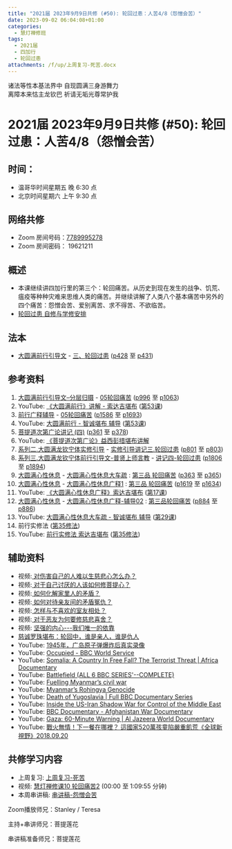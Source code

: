 ```yaml
---
title: "2021届 2023年9月9日共修 (#50): 轮回过患：人苦4/8（怨憎会苦）"
date: 2023-09-02 06:04:08+01:00
categories:
  - 慧灯禅修班
tags:
  - 2021届
  - 四加行
  - 轮回过患
attachments: /f/up/上周复习-死苦.docx
---
```

<!--StartFragment-->

诸法等性本基法界中 自现圆满三身游舞力\
离障本来怙主龙钦巴 祈请无垢光尊常护我

# 2021届 2023年9月9日共修 (#50): 轮回过患：人苦4/8（怨憎会苦）

## 时间：

* 温哥华时间星期五 晚 6:30 点
* 北京时间星期六 上午 9:30 点

## 网络共修

* Zoom 房间号码：[7789995278](https://us02web.zoom.us/j/7789995278?pwd=VjZmbWJFY2k2K0E5RVB2cTNIQmhqUT09)
* Zoom 房间密码： 19621211

## 概述

* 本课继续讲四加行里的第三个：轮回痛苦。从历史到现在发生的战争、饥荒、瘟疫等种种灾难来思维人类的痛苦。并继续讲解了人类八个基本痛苦中另外的四个痛苦：怨憎会苦、爱别离苦、求不得苦、不欲临苦。
* [轮回过患 自修与学修安排](https://fohuifayu.com/index.php/huideng-jiangtang/chanxiuke/zen-03/8654-zen03-lhgh?title=)

## 法本

* [大圆满前行引导文](https://huidengchanxiu.net/books/dymqx) - [三、轮回过患](https://huidengchanxiu.net/books/dymqx/#%E4%B8%89%E8%BD%AE%E5%9B%9E%E8%BF%87%E6%82%A3) ([p428](https://huidengchanxiu.net/books/dymqx/#p428) 至 [p431](https://huidengchanxiu.net/books/dymqx/#p431))

## 参考资料

1. [大圆满前行引导文–分层归摄](https://huidengchanxiu.net/refs/qxgs/dymqx-fcgs) - [05轮回痛苦](https://huidengchanxiu.net/refs/qxgs/qxgs-05lh) ([p996](https://huidengchanxiu.net/refs/qxgs/qxgs-05lh/#p996) 至 [p1063](https://huidengchanxiu.net/refs/qxgs/qxgs-05lh/#p1063))
2. YouTube: [](https://www.youtube.com/playlist?list=PL0ERwy6s1uTeLz5leHEj-VcSWrU6TnVMW)[《大圆满前行》讲解 - 索达吉堪布](https://www.youtube.com/playlist?list=PLAEqXn671Ln66sSBYjhRRLNrAGJwgSXnU) ([](https://www.youtube.com/watch?v=c5AjLcQdP-4&list=PLAEqXn671Ln66sSBYjhRRLNrAGJwgSXnU&index=28)[第53课](https://www.youtube.com/watch?v=uF9bKUYt5Lc&list=PLAEqXn671Ln66sSBYjhRRLNrAGJwgSXnU&index=53))
3. [前行广释辅导](https://huidengchanxiu.net/refs/fudao) - [05轮回痛苦](https://huidengchanxiu.net/refs/qxgs/fudao/qxgsfd-05lh) ([](https://huidengchanxiu.net/refs/qxgs/fudao/qxgsfd-05lh/#p1586)[](https://huidengchanxiu.net/refs/qxgs/fudao/qxgsfd-05lh/#p1586)[p1586](https://huidengchanxiu.net/refs/qxgs/fudao/qxgsfd-05lh/#p1586) 至 [p1693](https://huidengchanxiu.net/refs/qxgs/fudao/qxgsfd-05lh/#p1693))
4. YouTube: [大圆满前行 - 智诚堪布 辅导](https://www.youtube.com/playlist?list=PL5y-PP7QihJ1FDiiv_7WsC1qogohiquEL) ([第53课](https://www.youtube.com/watch?v=28JQsaYlc0A&list=PL5y-PP7QihJ1FDiiv_7WsC1qogohiquEL&index=53))
5. [菩提道次第广论讲记 (四)](https://huidengchanxiu.net/refs/ptdcdgl/4) ([p361](https://huidengchanxiu.net/refs/ptdcdgl/4/#p361) 至 [p378](https://huidengchanxiu.net/refs/ptdcdgl/4/#p378))
6. YouTube: [《菩提道次第广论》益西彭措堪布讲解](https://www.youtube.com/playlist?list=PLvhysUtdbxCBq9MxPLr6pauLmbwndXY9o)
7. [系列二.大圆满龙钦宁体实修引导](https://huidengchanxiu.net/refs/s2) - [](https://huidengchanxiu.net/refs/xmfw/s2/s2-sxyd2-smwc)[实修引导讲记三.轮回过患](https://huidengchanxiu.net/refs/xmfw/s2/s2-sxyd3-lhgh) ([p801](https://huidengchanxiu.net/refs/xmfw/s2/s2-sxyd3-lhgh/#p801) 至 [p803](https://huidengchanxiu.net/refs/xmfw/s2/s2-sxyd3-lhgh/#p803))
8. [系列三.大圆满龙钦宁体前行引导文-普贤上师言教](https://huidengchanxiu.net/refs/s3) - [](https://huidengchanxiu.net/refs/xmfw/s3/s3-ydw4-lhgh)[讲记四-轮回过患](https://huidengchanxiu.net/refs/xmfw/s3/s3-ydw4-lhgh) ([p1806](https://huidengchanxiu.net/refs/xmfw/s3/s3-ydw4-lhgh/#p1806) 至 [p1894](https://huidengchanxiu.net/refs/xmfw/s3/s3-ydw4-lhgh/#p1894))
9. [大圆满心性休息](https://huidengchanxiu.net/refs/dymxxxx) - [大圆满心性休息大车疏](https://huidengchanxiu.net/refs/dymxxxx/dymxxxx-dcs) : [第三品 轮回痛苦](https://huidengchanxiu.net/refs/dymxxxx/dymxxxx-dcs/#%E7%AC%AC%E4%B8%89%E5%93%81-%E8%BD%AE%E5%9B%9E%E7%97%9B%E8%8B%A6) ([p363](https://huidengchanxiu.net/refs/dymxxxx/dymxxxx-dcs/#p363) 至 [p365](https://huidengchanxiu.net/refs/dymxxxx/dymxxxx-dcs/#p365))
10. [大圆满心性休息](https://huidengchanxiu.net/refs/dymxxxx) - [大圆满心性休息广释1](https://huidengchanxiu.net/refs/dymxxxx/dymxxxx-gs1) : [第三品 轮回痛苦](https://huidengchanxiu.net/refs/dymxxxx/dymxxxx-gs1#%E7%AC%AC%E4%B8%89%E5%93%81-%E8%BD%AE%E5%9B%9E%E7%97%9B%E8%8B%A6) ([p1619](https://huidengchanxiu.net/refs/dymxxxx/dymxxxx-gs1/#p1619) 至 [p1634](https://huidengchanxiu.net/refs/dymxxxx/dymxxxx-gs1/#p1634))
11. YouTube: [《大圆满心性休息广释》索达吉堪布](https://www.youtube.com/playlist?list=PLAnEIprIVklebrDFUKaC67LssdOO2y87p) ([](https://www.youtube.com/watch?v=nCxMdwWUiSU&list=PLAnEIprIVklebrDFUKaC67LssdOO2y87p&index=6)[第17课](https://www.youtube.com/watch?v=TrQF1_Qu7wU&list=PLAnEIprIVklebrDFUKaC67LssdOO2y87p&index=17))
12. [大圆满心性休息](https://huidengchanxiu.net/refs/dymxxxx) - [大圆满心性休息广释-辅导02](https://huidengchanxiu.net/refs/dymxxxx/fudao/fd-02) : [](https://huidengchanxiu.net/refs/dymxxxx/fudao/fd-01#%E7%AC%AC%E4%BA%8C%E5%93%81%E5%AF%BF%E5%91%BD%E6%97%A0%E5%B8%B8)[第三品轮回痛苦](https://huidengchanxiu.net/refs/dymxxxx/fudao/fd-02#%E7%AC%AC%E4%B8%89%E5%93%81%E8%BD%AE%E5%9B%9E%E7%97%9B%E8%8B%A6) ([p884](https://huidengchanxiu.net/refs/dymxxxx/fudao/fd-03/#p884) 至 [p886](https://huidengchanxiu.net/refs/dymxxxx/fudao/fd-03/#p886))
13. YouTube: [大圆满心性休息大车疏 - 智诚堪布 辅导](https://www.youtube.com/playlist?list=PL5y-PP7QihJ1Gh3w_hYZMkn4AWFXr_2iu) ([](https://www.youtube.com/watch?v=ZqfG-i8tdLA&list=PL5y-PP7QihJ1Gh3w_hYZMkn4AWFXr_2iu&index=10)[](https://www.youtube.com/watch?v=3FroCkO_LvQ&list=PL5y-PP7QihJ1Gh3w_hYZMkn4AWFXr_2iu&index=18)[](https://www.youtube.com/watch?v=YedhXKrBkic&list=PL5y-PP7QihJ1Gh3w_hYZMkn4AWFXr_2iu&index=29)[第29课](https://www.youtube.com/watch?v=DueC1ysHqnQ&list=PL5y-PP7QihJ1Gh3w_hYZMkn4AWFXr_2iu&index=30))
14. 前行实修法 ([第35修法](https://mingguang.im/reading/%E5%89%8D%E8%A1%8C%E5%AE%9E%E4%BF%AE%E6%B3%95/%E7%AC%AC35%E4%BF%AE%E6%B3%95)[](https://mingguang.im/reading/%E5%89%8D%E8%A1%8C%E5%AE%9E%E4%BF%AE%E6%B3%95/%E7%AC%AC22%E4%BF%AE%E6%B3%95))
15. YouTube: [前行实修法 索达吉堪布](https://www.youtube.com/playlist?list=PLHUvfASP8Aixcv069_RtfKvYIdDNXa57C) ([第35修法](https://www.youtube.com/watch?v=D0bVGFvIo5Q&list=PLHUvfASP8Aixcv069_RtfKvYIdDNXa57C&index=35))[](https://www.youtube.com/watch?v=4uNjPta4cbc&list=PLHUvfASP8Aixcv069_RtfKvYIdDNXa57C&index=22)

## 辅助资料

* 视频:[ 对伤害自己的人难以生慈悲心怎么办？](https://fohuifayu.com/index.php/shipin-jingcui/wenda-zhailu/2410-V16023-V03)
* 视频:[ 对于自己讨厌的人该如何修菩提心？](https://fohuifayu.com/index.php/shipin-jingcui/wenda-zhailu/5752-V18080-V03)
* 视频:[ 如何化解家里人的矛盾？](https://fohuifayu.com/index.php/shipin-jingcui/wenda-zhailu/1498-V00084)
* 视频:[ 如何对待亲友间的矛盾冤仇？](https://fohuifayu.com/index.php/shipin-jingcui/wenda-zhailu/5743-V18080-V05)
* 视频:[ 怎样与不喜欢的室友相处？](https://fohuifayu.com/index.php/shipin-jingcui/wenda-zhailu/5574-W17007-V04)
* 视频:[ 对于恶友为何要修慈悲喜舍？](https://fohuifayu.com/index.php/shipin-jingcui/wenda-zhailu/4879-V18081-V03)
* 视频: [坚强的内心---我们唯一的依靠](https://fohuifayu.com/index.php/shipin-jingcui/jingcai-shipin/9096-y14045-y07)
* [慈诚罗珠堪布：轮回中，谁是亲人，谁是仇人](https://mp.weixin.qq.com/s?__biz=MzkyNzI4ODgxMw==&mid=2247486744&idx=1&sn=6ee523d6d2f8a0ddde4ae348284e5866&chksm=c22b119af55c988c74529f8d4125cc895ba800fea4a7b0ba0550bbc338ea738177d813b03169&exptype=subscribed_raw_exper_tlfeeds&scene=169&subscene=200&sessionid=1693766352&clicktime=1559454&enterid=1559454&ascene=56&fasttmpl_type=0&fasttmpl_fullversion=6831934-en_US-zip&fasttmpl_flag=0&realreporttime=1693776569542&devicetype=android-30&version=28002548&nettype=talkmobile.co.uk&lang=en&session_us=gh_f75bc50c2a92&exportkey=n_ChQIAhIQ3avZ4G3XPwaBUWsDCjdyyRLoAQIE97dBBAEAAAAAAIJYGd%2BGjGkAAAAOpnltbLcz9gKNyK89dVj09QARGsJB8u7KqUS9XfpXViUbWTVo8UiwxGv4zRIgzUvqu%2BS2fk2tO0nGNno96WYueN8KSq1wzFfjuYd5TsfsRa%2FClnTOFXxvVoe7qbybsOsuaA9cU6ALuOFs1OnIwl8D5P5zjtho2NI%2BHlFxDzj%2FSEr7DsC6biGGwArEyqSTn%2BQ7elFPnwm02U49kZIVoQpsUUasTL4nk%2BUnvGwp6kBlqE8NW0So3HawwNFz9oMb6HS0OnPc4FjutzIqCI5CwQ7yp40%3D&pass_ticket=fkFEqv7pnwSyHpcCRVEYEH89LdtMagHMx0DjVt36Rmr0Po5fghsBDTCuTFWKKIp%2B&wx_header=3)
* YouTube: [1945年，广岛原子弹爆炸后真实录像](https://www.youtube.com/watch?v=-NO3a4eCodU)
* YouTube: [Occupied - BBC World Service](https://www.youtube.com/watch?v=BJSzVW6ZYOA)
* YouTube: [Somalia: A Country In Free Fall? The Terrorist Threat | Africa Documentary](https://www.youtube.com/watch?v=OL-qxKjsoXo)
* YouTube: [Battlefield (ALL 6 BBC SERIES'--COMPLETE)](https://www.youtube.com/playlist?list=PLTu8nanTJo7HH32t6iduZN_Ji5uQUR_SA)
* YouTube: [Fuelling Myanmar’s civil war](https://www.youtube.com/watch?v=tpvQnIQN2IE)
* YouTube: [Myanmar’s Rohingya Genocide](https://www.youtube.com/watch?v=AnHizRC6S8U)
* YouTube: [Death of Yugoslavia | Full BBC Documentary Series](https://www.youtube.com/watch?v=bVUg-VoPAeA)
* YouTube: [Inside the US-Iran Shadow War for Control of the Middle East](https://www.youtube.com/watch?v=xrfDDrPOtlo)
* YouTube: [BBC Documentary - Afghanistan War Documentary](https://www.youtube.com/watch?v=bdlzN8TRe6g)
* YouTube: [Gaza: 60-Minute Warning | Al Jazeera World Documentary](https://www.youtube.com/watch?v=qNoxt-I6MOY&t=18s)
* YouTube: [戰火無情！下一餐在哪裡？ 這國家520萬孩童陷嚴重飢荒《全球新視野》2018.09.20](https://www.youtube.com/watch?v=qEWhnjUtHfc)

<!--StartFragment-->

## **共修学习内容**

* 上周复习: [](https://www.huidengvan.com/f/up/%E4%B8%B2%E8%AE%B2%E7%A8%BF-%E7%94%9F%E8%8B%A6%E8%80%81%E8%8B%A6.ppt)[](https://www.huidengvan.com/f/up/%E4%B8%8A%E5%91%A8%E5%A4%8D%E4%B9%A0-%E7%97%85%E8%8B%A6.docx)[上周复习-死苦](/f/up/上周复习-死苦.docx)
* 视频: [](https://fohuifayu.com/index.php/huideng-jiangtang/fofa-jianxiu/chuli-xin/670-l11033)[慧灯禅修课10 轮回痛苦2](https://fohuifayu.com/index.php/huideng-jiangtang/chanxiuke/zen-03/1104-l16007?title=%E6%80%A8%E6%86%8E%E4%BC%9A) (00:00 至 1:09:55 分钟)
* 本周串讲稿: [](https://www.huidengvan.com/f/up/%E4%B8%B2%E8%AE%B2%E7%A8%BF-%E6%AD%BB%E8%8B%A6.docx)[串讲稿-怨憎会苦](/f/up/串讲稿-怨憎会苦.pdf)

Zoom播放师兄：Stanley / Teresa

主持+串讲师兄：菩提莲花

串讲稿准备师兄：菩提莲花

<!--EndFragment-->